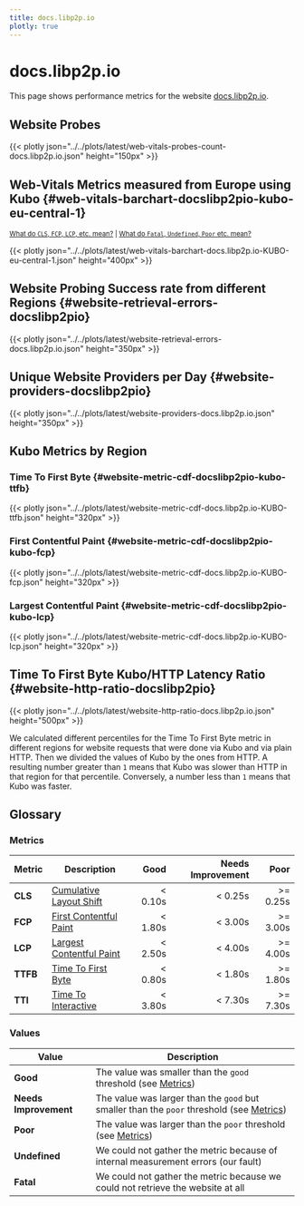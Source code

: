 ```yaml
---
title: docs.libp2p.io
plotly: true
---
```


# docs.libp2p.io

This page shows performance metrics for the
website [docs.libp2p.io](https://docs.libp2p.io).

## Website Probes

{{< plotly json="../../plots/latest/web-vitals-probes-count-docs.libp2p.io.json" height="150px" >}}

## Web-Vitals Metrics measured from Europe using Kubo {#web-vitals-barchart-docslibp2pio-kubo-eu-central-1}

<small>[What do `CLS`, `FCP`, `LCP`, etc. mean?](#metrics) | [What do `Fatal`, `Undefined`, `Poor` etc. mean?](#values)</small>

{{< plotly json="../../plots/latest/web-vitals-barchart-docs.libp2p.io-KUBO-eu-central-1.json" height="400px" >}}

## Website Probing Success rate from different Regions {#website-retrieval-errors-docslibp2pio}

{{< plotly json="../../plots/latest/website-retrieval-errors-docs.libp2p.io.json" height="350px" >}}

## Unique Website Providers per Day {#website-providers-docslibp2pio}

{{< plotly json="../../plots/latest/website-providers-docs.libp2p.io.json" height="350px" >}}

## Kubo Metrics by Region

### Time To First Byte {#website-metric-cdf-docslibp2pio-kubo-ttfb}

{{< plotly json="../../plots/latest/website-metric-cdf-docs.libp2p.io-KUBO-ttfb.json" height="320px" >}}

### First Contentful Paint {#website-metric-cdf-docslibp2pio-kubo-fcp}

{{< plotly json="../../plots/latest/website-metric-cdf-docs.libp2p.io-KUBO-fcp.json" height="320px" >}}

### Largest Contentful Paint {#website-metric-cdf-docslibp2pio-kubo-lcp}

{{< plotly json="../../plots/latest/website-metric-cdf-docs.libp2p.io-KUBO-lcp.json" height="320px" >}}

## Time To First Byte Kubo/HTTP Latency Ratio {#website-http-ratio-docslibp2pio}

{{< plotly json="../../plots/latest/website-http-ratio-docs.libp2p.io.json" height="500px" >}}

We calculated different percentiles for the Time To First Byte metric in different regions for website requests that were done via Kubo and via plain HTTP.
Then we divided the values of Kubo by the ones from HTTP. A resulting number greater than `1` means that Kubo was slower than HTTP in that region for that percentile.
Conversely, a number less than `1` means that Kubo was faster.

## Glossary

### Metrics

| Metric   | Description                                                                                 |    Good | Needs Improvement |     Poor |
|----------|---------------------------------------------------------------------------------------------|--------:|------------------:|---------:|
| **CLS**  | [Cumulative Layout Shift](https://web.dev/cls/)                                             | < 0.10s |           < 0.25s | >= 0.25s |
| **FCP**  | [First Contentful Paint](https://web.dev/fcp/)                                              | < 1.80s |           < 3.00s | >= 3.00s |
| **LCP**  | [Largest Contentful Paint](https://web.dev/lcp/)                                            | < 2.50s |           < 4.00s | >= 4.00s |
| **TTFB** | [Time To First Byte](https://web.dev/ttfb/)                                                 | < 0.80s |           < 1.80s | >= 1.80s |
| **TTI**  | [Time To Interactive](https://developer.chrome.com/docs/lighthouse/performance/interactive) | < 3.80s |           < 7.30s | >= 7.30s |

### Values

| Value                 | Description                                                                                          |
|-----------------------|------------------------------------------------------------------------------------------------------|
| **Good**              | The value was smaller than the `good` threshold (see [Metrics](#metrics))                            |
| **Needs Improvement** | The value was larger than the `good` but smaller than the `poor` threshold (see [Metrics](#metrics)) |
| **Poor**              | The value was larger than the `poor` threshold (see [Metrics](#metrics))                             |
| **Undefined**         | We could not gather the metric because of internal measurement errors (our fault)                    |
| **Fatal**             | We could not gather the metric because we could not retrieve the website at all                      |
